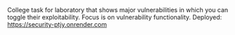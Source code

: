 College task for laboratory that shows major vulnerabilities in which you can toggle their exploitability.
Focus is on vulnerability functionality.
Deployed: https://security-ptjy.onrender.com
